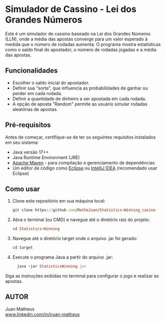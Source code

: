 # Simulador de Cassino - Lei dos Grandes Números

Este é um simulador de cassino baseado na Lei dos Grandes Números (LLN), onde a média das apostas converge para um valor esperado à medida que o número de rodadas aumenta.
O programa mostra estatísticas como o saldo final do apostador, o número de rodadas jogadas e a média das apostas.

## Funcionalidades
* Escolher o saldo inicial do apostador.
* Definir sua "sorte", que influencia as probabilidades de ganhar ou perder em cada rodada.
* Definir a quantidade de dinheiro a ser apostada em cada rodada.
* A opção de aposta "Random" permite ao usuário simular rodadas aleatórias de apostas.
  
## Pré-requisitos 
Antes de começar, certifique-se de ter os seguintes requisitos instalados em seu sistema:
- Java versão 17++
- Java Runtime Environment (JRE)
- [Apache Maven](https://maven.apache.org/download.cgi) - para compilação e gerenciamento de dependências
- Um editor de código como [Eclipse](https://www.eclipse.org/downloads/) ou [IntelliJ IDEA](https://www.jetbrains.com/idea/download/) (recomendado usar Eclipse)
  
## Como usar
1. Clone este repositório em sua máquina local:
  
    ``` ruby
    git clone https://github.com/MatheJuan/Statistics-Winning_casino
    ```

2. Abra o terminal (ou CMD) e navegue até o diretório raiz do projeto:

    ``` ruby
    cd Statistics-Winning
    ```
3. Navegue até o diretório target onde o arquivo .jar foi gerado:

    ``` ruby
    cd target
    ```

4. Execute o programa Java a partir do arquivo .jar:

    ``` ruby
      java -jar StatisticsWinning.jar
    ```




Siga as instruções exibidas no terminal para configurar o jogo e realizar as apostas.

## AUTOR
Juan Matheus  
www.linkedin.com/in/jruan-matheus

